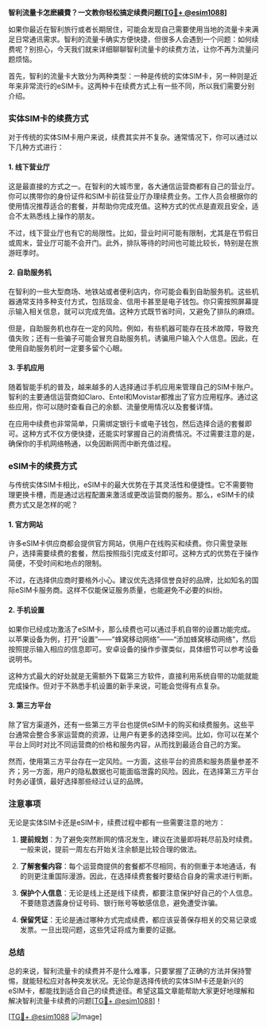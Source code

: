 **智利流量卡怎麽續費？一文教你轻松搞定续费问题[[TG💪+ @esim1088](https://t.me/s/esim1088)]**

如果你最近在智利旅行或者长期居住，可能会发现自己需要使用当地的流量卡来满足日常通讯需求。智利的流量卡确实方便快捷，但很多人会遇到一个问题：如何续费呢？别担心，今天我们就来详细聊聊智利流量卡的续费方法，让你不再为流量问题烦恼。

首先，智利的流量卡大致分为两种类型：一种是传统的实体SIM卡，另一种则是近年来非常流行的eSIM卡。这两种卡在续费方式上有一些不同，所以我们需要分别介绍。

### 实体SIM卡的续费方式

对于传统的实体SIM卡用户来说，续费其实并不复杂。通常情况下，你可以通过以下几种方式进行：

#### 1. 线下营业厅
这是最直接的方式之一。在智利的大城市里，各大通信运营商都有自己的营业厅。你可以携带你的身份证件和SIM卡前往营业厅办理续费业务。工作人员会根据你的使用情况推荐适合的套餐，并帮助你完成充值。这种方式的优点是直观且安全，适合不太熟悉线上操作的朋友。

不过，线下营业厅也有它的局限性。比如，营业时间可能有限制，尤其是在节假日或周末，营业厅可能不会开门。此外，排队等待的时间也可能比较长，特别是在旅游旺季时。

#### 2. 自助服务机
在智利的一些大型商场、地铁站或者便利店内，你可能会看到自助服务机。这些机器通常支持多种支付方式，包括现金、信用卡甚至是电子钱包。你只需按照屏幕提示输入相关信息，就可以完成充值。这种方式既节省时间，又避免了排队的麻烦。

但是，自助服务机也存在一定的风险。例如，有些机器可能存在技术故障，导致充值失败；还有一些骗子可能会冒充自助服务机，诱骗用户输入个人信息。因此，在使用自助服务机时一定要多留个心眼。

#### 3. 手机应用
随着智能手机的普及，越来越多的人选择通过手机应用来管理自己的SIM卡账户。智利的主要通信运营商如Claro、Entel和Movistar都推出了官方应用程序。通过这些应用，你可以随时查看自己的余额、流量使用情况以及套餐详情。

在应用中续费也非常简单，只需绑定银行卡或电子钱包，然后选择合适的套餐即可。这种方式不仅方便快捷，还能实时掌握自己的消费情况。不过需要注意的是，确保你的手机网络畅通，以免因断网而中断充值过程。

### eSIM卡的续费方式

与传统实体SIM卡相比，eSIM卡的最大优势在于其灵活性和便捷性。它不需要物理更换卡槽，而是通过远程配置来激活或更改运营商的服务。那么，eSIM卡的续费方式又是怎样的呢？

#### 1. 官方网站
许多eSIM卡供应商都会提供官方网站，供用户在线购买和续费。你只需登录账户，选择需要续费的套餐，然后按照指引完成支付即可。这种方式的优势在于操作简便，不受时间和地点的限制。

不过，在选择供应商时要格外小心。建议优先选择信誉良好的品牌，比如知名的国际eSIM卡服务商。这样不仅能保证服务质量，也能避免不必要的纠纷。

#### 2. 手机设置
如果你已经成功激活了eSIM卡，那么续费也可以通过手机自带的设置功能完成。以苹果设备为例，打开“设置”——“蜂窝移动网络”——“添加蜂窝移动网络”，然后按照提示输入相应的信息即可。安卓设备的操作步骤类似，具体细节可以参考设备说明书。

这种方式最大的好处就是无需额外下载第三方软件，直接利用系统自带的功能就能完成操作。但对于不熟悉手机设置的新手来说，可能会觉得有点复杂。

#### 3. 第三方平台
除了官方渠道外，还有一些第三方平台也提供eSIM卡的购买和续费服务。这些平台通常会整合多家运营商的资源，让用户有更多的选择空间。比如，你可以在某个平台上同时对比不同运营商的价格和服务内容，从而找到最适合自己的方案。

然而，使用第三方平台存在一定风险。一方面，这些平台的资质和服务质量参差不齐；另一方面，用户的隐私数据也可能面临泄露的风险。因此，在选择第三方平台时务必谨慎，最好选择那些经过认证的品牌。

### 注意事项

无论是实体SIM卡还是eSIM卡，续费过程中都有一些需要注意的地方：

1. **提前规划**：为了避免突然断网的情况发生，建议在流量即将耗尽前及时续费。一般来说，提前一周左右开始关注余额是比较合理的做法。

2. **了解套餐内容**：每个运营商提供的套餐都不尽相同，有的侧重于本地通话，有的则更注重国际漫游。因此，在选择续费套餐时要结合自身的需求进行判断。

3. **保护个人信息**：无论是线上还是线下续费，都要注意保护好自己的个人信息。不要随意透露身份证号码、银行账号等敏感信息，避免遭受诈骗。

4. **保留凭证**：无论是通过哪种方式完成续费，都应该妥善保存相关的交易记录或发票。一旦出现问题，这些凭证将成为重要的证据。

### 总结

总的来说，智利流量卡的续费并不是什么难事，只要掌握了正确的方法并保持警惕，就能轻松应对各种突发状况。无论你是选择传统的实体SIM卡还是新兴的eSIM卡，都能找到适合自己的续费途径。希望这篇文章能帮助大家更好地理解和解决智利流量卡续费的问题[[TG💪+ @esim1088](https://t.me/s/esim1088)]！

[[TG💪+ @esim1088](https://t.me/s/esim1088) ![Image](https://i.postimg.cc/4NQfJmqS/Snipaste-2025-05-13-00-14-12.png)]